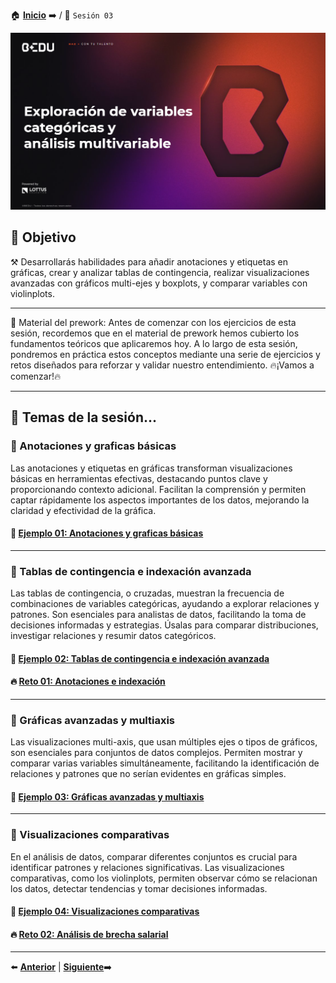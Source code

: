 🏠 [**Inicio**](../Readme.md) ➡️ / 📖 `Sesión 03`

<div align="center">
    <img src="Imagenes/S03_Bedu.png" alt="Sesion_03">
</div>

## 🎯 Objetivo

⚒️ Desarrollarás habilidades para añadir anotaciones y etiquetas en gráficas, crear y analizar tablas de contingencia, realizar visualizaciones avanzadas con gráficos multi-ejes y boxplots, y comparar variables con violinplots.

---

📘 Material del prework:
Antes de comenzar con los ejercicios de esta sesión, recordemos que en el material de prework hemos cubierto los fundamentos teóricos que aplicaremos hoy. A lo largo de esta sesión, pondremos en práctica estos conceptos mediante una serie de ejercicios y retos diseñados para reforzar y validar nuestro entendimiento. 
🔥¡Vamos a comenzar!🔥

---

## 📂 Temas de la sesión...


### 📖 Anotaciones y graficas básicas

Las anotaciones y etiquetas en gráficas transforman visualizaciones básicas en herramientas efectivas, destacando puntos clave y proporcionando contexto adicional. Facilitan la comprensión y permiten captar rápidamente los aspectos importantes de los datos, mejorando la claridad y efectividad de la gráfica.

#### 📜 **[Ejemplo 01: Anotaciones y graficas básicas](Ejemplo-01/Readme.md)**

---

### 📖 Tablas de contingencia e indexación avanzada

Las tablas de contingencia, o cruzadas, muestran la frecuencia de combinaciones de variables categóricas, ayudando a explorar relaciones y patrones. Son esenciales para analistas de datos, facilitando la toma de decisiones informadas y estrategias. Úsalas para comparar distribuciones, investigar relaciones y resumir datos categóricos.

#### 📜 **[Ejemplo 02: Tablas de contingencia e indexación avanzada](Ejemplo-02/Readme.md)**
#### 🔥 **[Reto 01: Anotaciones e indexación](Reto-01/Readme.md)**

---

### 📖 Gráficas avanzadas y multiaxis

Las visualizaciones multi-axis, que usan múltiples ejes o tipos de gráficos, son esenciales para conjuntos de datos complejos. Permiten mostrar y comparar varias variables simultáneamente, facilitando la identificación de relaciones y patrones que no serían evidentes en gráficas simples.

#### 📜 **[Ejemplo 03: Gráficas avanzadas y multiaxis](Ejemplo-03/Readme.md)**


---

### 📖 Visualizaciones comparativas

En el análisis de datos, comparar diferentes conjuntos es crucial para identificar patrones y relaciones significativas. Las visualizaciones comparativas, como los violinplots, permiten observar cómo se relacionan los datos, detectar tendencias y tomar decisiones informadas.

#### 📜 **[Ejemplo 04: Visualizaciones comparativas](Ejemplo-04/Readme.md)**
#### 🔥 **[Reto 02: Análisis de brecha salarial](Reto-02/Readme.md)**

---


⬅️ [**Anterior**](../Sesion-02/Readme.md) | [**Siguiente**](../Sesion-04/Readme.md)➡️